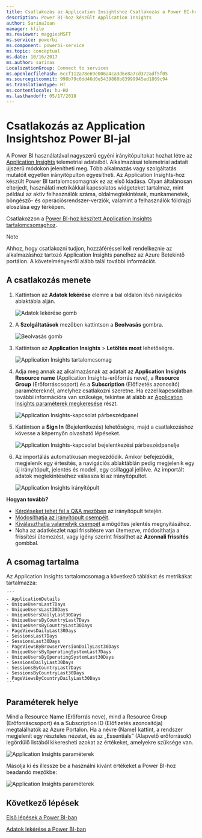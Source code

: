 ```yaml
---
title: Csatlakozás az Application Insightshoz Csatlakozás a Power BI-hoz
description: Power BI-hoz készült Application Insights
author: SarinaJoan
manager: kfile
ms.reviewer: maggiesMSFT
ms.service: powerbi
ms.component: powerbi-service
ms.topic: conceptual
ms.date: 10/16/2017
ms.author: sarinas
LocalizationGroup: Connect to services
ms.openlocfilehash: 6ccf112a78e69e006a4ca3d6e8a7cd372adf5f05
ms.sourcegitcommit: 998b79c0dd46d0e5439888b83999945ed1809c94
ms.translationtype: HT
ms.contentlocale: hu-HU
ms.lasthandoff: 05/17/2018
---
```

# <a name="connect-to-application-insights-with-power-bi"></a>Csatlakozás az Application Insightshoz Power BI-jal
A Power BI használatával nagyszerű egyéni irányítópultokat hozhat létre az [Application Insights](https://azure.microsoft.com/documentation/articles/app-insights-overview/) telemetriai adataiból. Alkalmazásai telemetriai adatait újszerű módokon jelenítheti meg. Több alkalmazás vagy szolgáltatás mutatóit egyetlen irányítópulton egyesítheti. Az Application Insights-hoz készült Power BI tartalomcsomagnak ez az első kiadása. Olyan általánosan elterjedt, használati metrikákkal kapcsolatos widgeteket tartalmaz, mint például az aktív felhasználók száma, oldalmegtekintések, munkamenetek, böngésző- és operációsrendszer-verziók, valamint a felhasználók földrajzi eloszlása egy térképen.

Csatlakozzon a [Power BI-hoz készített Application Insights tartalomcsomaghoz](https://app.powerbi.com/getdata/services/application-insights).

>[!NOTE]
>Ahhoz, hogy csatlakozni tudjon, hozzáféréssel kell rendelkeznie az alkalmazáshoz tartozó Application Insights panelhez az Azure Betekintő portálon. A követelményekről alább talál további információt.

## <a name="how-to-connect"></a>A csatlakozás menete
1. Kattintson az **Adatok lekérése** elemre a bal oldalon lévő navigációs ablaktábla alján.
   
    ![Adatok lekérése gomb](media/service-connect-to-application-insights/pbi_getdata.png)
2. A **Szolgáltatások** mezőben kattintson a **Beolvasás** gombra.
   
    ![Beolvasás gomb](media/service-connect-to-application-insights/pbi_getservices.png)
3. Kattintson az **Application Insights** > **Letöltés most** lehetőségre.
   
    ![Application Insights tartalomcsomag](media/service-connect-to-application-insights/appinsights.png)
4. Adja meg annak az alkalmazásnak az adatait az **Application Insights Resource name** (Application Insights-erőforrás neve), a **Resource Group** (Erőforráscsoport) és a **Subscription** (Előfizetés azonosító) paramétereknél, amelyhez csatlakozni szeretne. Ha ezzel kapcsolatban további információra van szüksége, tekintse át alább az [Application Insights paraméterek megkeresése](#FindingAppInsightsParams) részt.
   
    ![Application Insights-kapcsolat párbeszédpanel](media/service-connect-to-application-insights/pbi_contpkappinsitconnectndialog.png)    
5. Kattintson a **Sign In** (Bejelentkezés) lehetőségre, majd a csatlakozáshoz kövesse a képernyőn olvasható lépéseket.
   
    ![Application Insights-kapcsolat bejelentkezési párbeszédpanelje](media/service-connect-to-application-insights/pbi_contpkappinsitconnectn2.png)
6. Az importálás automatikusan megkezdődik. Amikor befejeződik, megjelenik egy értesítés, a navigációs ablaktáblán pedig megjelenik egy új irányítópult, jelentés és modell, egy csillaggal jelölve.  Az importált adatok megtekintéséhez válassza ki az irányítópultot.
   
    ![Application Insights irányítópult](media/service-connect-to-application-insights/pbi_contpkappinsitdash.png)

**Hogyan tovább?**

* [Kérdéseket tehet fel a Q&A mezőben](power-bi-q-and-a.md) az irányítópult tetején.
* [Módosíthatja az irányítópult csempéit](service-dashboard-edit-tile.md).
* [Kiválaszthatja valamelyik csempét](service-dashboard-tiles.md) a mögöttes jelentés megnyitásához.
* Noha az adatkészlet napi frissítésre van ütemezve, módosíthatja a frissítési ütemezést, vagy igény szerint frissíthet az **Azonnali frissítés** gombbal.

## <a name="whats-included"></a>A csomag tartalma
Az Application Insights tartalomcsomag a következő táblákat és metrikákat tartalmazza:  

    ´´´
    - ApplicationDetails  
    - UniqueUsersLast7Days   
    - UniqueUsersLast30Days   
    - UniqueUsersDailyLast30Days  
    - UniqueUsersByCountryLast7Days  
    - UniqueUsersByCountryLast30Days   
    - PageViewsDailyLast30Days   
    - SessionsLast7Days   
    - SessionsLast30Days  
    - PageViewsByBrowserVersionDailyLast30Days   
    - UniqueUsersByOperatingSystemLast7Days   
    - UniqueUsersByOperatingSystemLast30Days    
    - SessionsDailyLast30Days   
    - SessionsByCountryLast7Days   
    - SessionsByCountryLast30Days   
    - PageViewsByCountryDailyLast30Days  
    ´´´ 

<a name="FindingAppInsightsParams"></a>

## <a name="finding-parameters"></a>Paraméterek helye
Mind a Resource Name (Erőforrás neve), mind a Resource Group (Erőforráscsoport) és a Subscription ID (Előfizetés azonosítója) megtalálhatók az Azure Portalon. Ha a névre (Name) kattint, a rendszer megjelenít egy részteles nézetet, és az „Essentials” (Alapvető erőforrások) legördülő listából kikeresheti azokat az értékeket, amelyekre szüksége van.

![Application Insights paraméterek](media/service-connect-to-application-insights/pbi_contpkappinsitparams.png)

Másolja ki és illessze be a használni kívánt értékeket a Power BI-hoz beadandó mezőkbe:

![Application Insights paraméterek](media/service-connect-to-application-insights/pbi_contpkappinsitparam2.png)

## <a name="next-steps"></a>Következő lépések
[Első lépések a Power BI-ban](service-get-started.md)

[Adatok lekérése a Power BI-ban](service-get-data.md)

